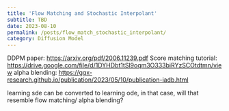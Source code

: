 ```yaml
---
title: 'Flow Matching and Stochastic Interpolant'
subtitle: TBD
date: 2023-08-10
permalink: /posts/flow_match_stochastic_interpolant/
category: Diffusion Model
---
```



DDPM paper: https://arxiv.org/pdf/2006.11239.pdf
Score matching tutorial: https://drive.google.com/file/d/1DYHDbt1tSl9oqm3O333biRYzSCOtdtmn/view
alpha blending: https://ggx-research.github.io/publication/2023/05/10/publication-iadb.html


learning sde can be converted to learning ode, in that case, will that resemble flow matching/ alpha blending?
